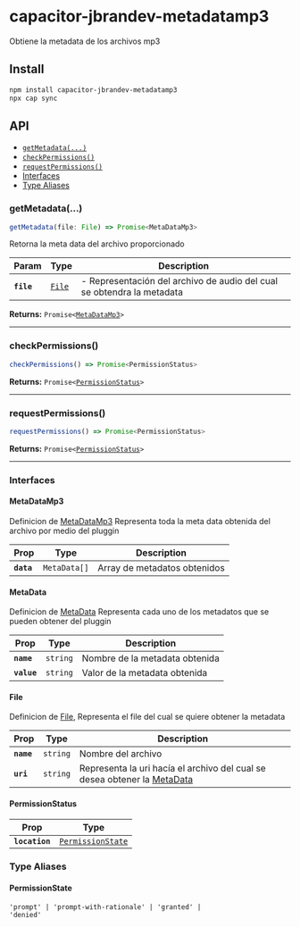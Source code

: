 # capacitor-jbrandev-metadatamp3

Obtiene la metadata de los archivos mp3

## Install

```bash
npm install capacitor-jbrandev-metadatamp3
npx cap sync
```

## API

<docgen-index>

* [`getMetadata(...)`](#getmetadata)
* [`checkPermissions()`](#checkpermissions)
* [`requestPermissions()`](#requestpermissions)
* [Interfaces](#interfaces)
* [Type Aliases](#type-aliases)

</docgen-index>

<docgen-api>
<!--Update the source file JSDoc comments and rerun docgen to update the docs below-->

### getMetadata(...)

```typescript
getMetadata(file: File) => Promise<MetaDataMp3>
```

Retorna la meta data del archivo proporcionado

| Param      | Type                                  | Description                                                            |
| ---------- | ------------------------------------- | ---------------------------------------------------------------------- |
| **`file`** | <code><a href="#file">File</a></code> | - Representación del archivo de audio del cual se obtendra la metadata |

**Returns:** <code>Promise&lt;<a href="#metadatamp3">MetaDataMp3</a>&gt;</code>

--------------------


### checkPermissions()

```typescript
checkPermissions() => Promise<PermissionStatus>
```

**Returns:** <code>Promise&lt;<a href="#permissionstatus">PermissionStatus</a>&gt;</code>

--------------------


### requestPermissions()

```typescript
requestPermissions() => Promise<PermissionStatus>
```

**Returns:** <code>Promise&lt;<a href="#permissionstatus">PermissionStatus</a>&gt;</code>

--------------------


### Interfaces


#### MetaDataMp3

Definicion de <a href="#metadatamp3">MetaDataMp3</a> Representa toda la meta data obtenida del archivo por medio del pluggin

| Prop       | Type                    | Description                  |
| ---------- | ----------------------- | ---------------------------- |
| **`data`** | <code>MetaData[]</code> | Array de metadatos obtenidos |


#### MetaData

Definicion de <a href="#metadata">MetaData</a> Representa cada uno de los metadatos que se pueden obtener del pluggin

| Prop        | Type                | Description                    |
| ----------- | ------------------- | ------------------------------ |
| **`name`**  | <code>string</code> | Nombre de la metadata obtenida |
| **`value`** | <code>string</code> | Valor de la metadata obtenida  |


#### File

Definicion de <a href="#file">File</a>, Representa el file del cual se quiere obtener la metadata

| Prop       | Type                | Description                                                                                      |
| ---------- | ------------------- | ------------------------------------------------------------------------------------------------ |
| **`name`** | <code>string</code> | Nombre del archivo                                                                               |
| **`uri`**  | <code>string</code> | Representa la uri hacía el archivo del cual se desea obtener la <a href="#metadata">MetaData</a> |


#### PermissionStatus

| Prop           | Type                                                        |
| -------------- | ----------------------------------------------------------- |
| **`location`** | <code><a href="#permissionstate">PermissionState</a></code> |


### Type Aliases


#### PermissionState

<code>'prompt' | 'prompt-with-rationale' | 'granted' | 'denied'</code>

</docgen-api>
